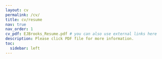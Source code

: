 ```yaml
---
layout: cv
permalink: /cv/
title: cv/resume
nav: true
nav_order: 1
cv_pdf: EJBrooks_Resume.pdf # you can also use external links here
description: Please click PDF file for more information.
toc:
  sidebar: left
---
```

